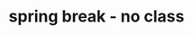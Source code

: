 ---  
layout: parsons_post  
title: spring break - no class
permalink: /studio17/  
categories:   
tags:  
assignment: 
description: 
assignment-due:
readings: 
---